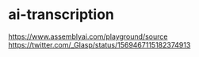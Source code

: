 # ai-transcription

https://www.assemblyai.com/playground/source
https://twitter.com/_Glasp/status/1569467115182374913
